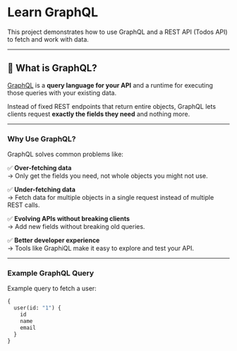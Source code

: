 # Learn GraphQL

This project demonstrates how to use GraphQL and a REST API (Todos API) to fetch and work with data.

---

## 🚀 What is GraphQL?

[GraphQL](https://graphql.org) is a **query language for your API** and a runtime for executing those queries with your existing data.

Instead of fixed REST endpoints that return entire objects, GraphQL lets clients request **exactly the fields they need** and nothing more.

---

### Why Use GraphQL?

GraphQL solves common problems like:

✅ **Over-fetching data**  
→ Only get the fields you need, not whole objects you might not use.

✅ **Under-fetching data**  
→ Fetch data for multiple objects in a single request instead of multiple REST calls.

✅ **Evolving APIs without breaking clients**  
→ Add new fields without breaking old queries.

✅ **Better developer experience**  
→ Tools like GraphiQL make it easy to explore and test your API.

---

### Example GraphQL Query

Example query to fetch a user:

```graphql
{
  user(id: "1") {
    id
    name
    email
  }
}
